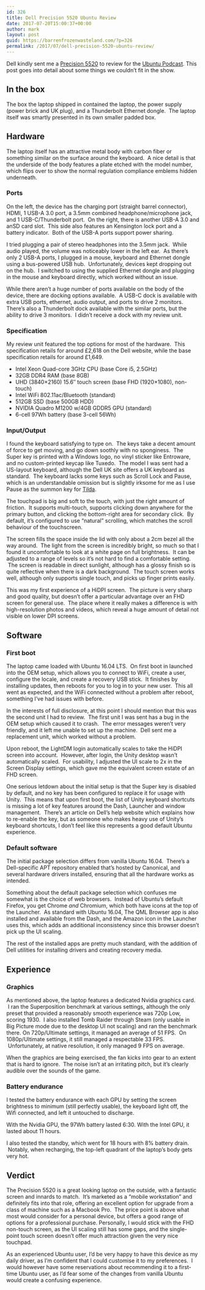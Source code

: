 ```yaml
---
id: 326
title: Dell Precision 5520 Ubuntu Review
date: 2017-07-20T15:00:37+00:00
author: mark
layout: post
guid: https://barrenfrozenwasteland.com/?p=326
permalink: /2017/07/dell-precision-5520-ubuntu-review/
---
```

Dell kindly sent me a [Precision 5520](http://www.dell.com/uk/business/p/precision-15-5520-laptop/pd?oc=xctop5520emea) to review for the [Ubuntu Podcast](http://ubuntupodcast.org/). This post goes into detail about some things we couldn&#8217;t fit in the show.

## In the box

The box the laptop shipped in contained the laptop, the power supply (power brick and UK plug), and a Thunderbolt Ethernet dongle.  The laptop itself was smartly presented in its own smaller padded box.

## Hardware

The laptop itself has an attractive metal body with carbon fiber or something similar on the surface around the keyboard.  A nice detail is that the underside of the body features a plate etched with the model number, which flips over to show the normal regulation compliance emblems hidden underneath.

### Ports

On the left, the device has the charging port (straight barrel connector), HDMI, 1 USB-A 3.0 port, a 3.5mm combined headphone/microphone jack, and 1 USB-C/Thunderbolt port.  On the right, there is another USB-A 3.0 and anSD card slot.  This side also features an Kensington lock port and a battery indicator.  Both of the USB-A ports support power sharing.

I tried plugging a pair of stereo headphones into the 3.5mm jack.  While audio played, the volume was noticeably lower in the left ear.  As there&#8217;s only 2 USB-A ports, I plugged in a mouse, keyboard and Ethernet dongle using a bus-powered USB hub.  Unfortunately, devices kept dropping out on the hub.  I switched to using the supplied Ethernet dongle and plugging in the mouse and keyboard directly, which worked without an issue.

While there aren&#8217;t a huge number of ports available on the body of the device, there are docking options available.  A USB-C dock is available with extra USB ports, ethernet, audio output, and ports to drive 2 monitors.  There&#8217;s also a Thunderbolt dock available with the similar ports, but the ability to drive 3 monitors.  I didn&#8217;t receive a dock with my review unit.

### Specification

My review unit featured the top options for most of the hardware.  This specification retails for around £2,618 on the Dell website, while the base specification retails for around <span class="pricing_sale_price">£1,649.</span>

  * Intel Xeon Quad-core 3GHz CPU (base Core i5, 2.5GHz)
  * 32GB DDR4 RAM (base 8GB)
  * UHD (3840&#215;2160) 15.6&#8243; touch screen (base FHD (1920&#215;1080), non-touch)
  * Intel WiFi 802.11ac/Bluetooth (standard)
  * 512GB SSD (base 500GB HDD)
  * NVIDIA Quadro M1200 w/4GB GDDR5 GPU (standard)
  * 6-cell 97Wh battery (base 3-cell 56Wh)

### Input/Output

I found the keyboard satisfying to type on.  The keys take a decent amount of force to get moving, and go down soothly with no sponginess.  The Super key is printed with a Windows logo, no vinyl sticker like Entroware, and no custom-printed keycap like Tuxedo.  The model I was sent had a US-layout keyboard, although the Dell UK site offers a UK keyboard as standard.  The keyboard lacks some keys such as Scroll Lock and Pause, which is an understandable omission but is slightly irksome for me as I use Pause as the summon key for [Tilda](https://github.com/lanoxx/tilda).

The touchpad is big and soft to the touch, with just the right amount of friction.  It supports multi-touch, supports clicking down anywhere for the primary button, and clicking the bottom-right area for secondary click.  By default, it&#8217;s configured to use &#8220;natural&#8221; scrolling, which matches the scroll behaviour of the touchscreen.

The screen fills the space inside the lid with only about a 2cm bezel all the way around.  The light from the screen is incredibly bright, so much so that I found it uncomfortable to look at a white page on full brightness.  It can be adjusted to a range of levels so it&#8217;s not hard to find a comfortable setting.  The screen is readable in direct sunlight, although has a glossy finish so is quite reflective when there is a dark background.  The touch screen works well, although only supports single touch, and picks up finger prints easily.

This was my first experience of a HiDPI screen.  The picture is very sharp and good quality, but doesn&#8217;t offer a particular advantage over an FHD screen for general use.  The place where it really makes a difference is with high-resolution photos and videos, which reveal a huge amount of detail not visible on lower DPI screens.

## Software

### First boot

The laptop came loaded with Ubuntu 16.04 LTS.  On first boot in launched into the OEM setup, which allows you to connect to WiFi, create a user, configure the locale, and create a recovery USB stick.  It finishes by installing updates, then reboots for you to log in to your new user.  This all went as expected, and the WiFi connected without a problem after reboot, something I&#8217;ve had issues with before.

In the interests of full disclosure, at this point I should mention that this was the second unit I had to review.  The first unit I was sent has a bug in the OEM setup which caused it to crash.  The error messages weren&#8217;t very friendly, and it left me unable to set up the machine.  Dell sent me a replacement unit, which worked without a problem.

Upon reboot, the LightDM login automatically scales to take the HiDPI screen into account.  However, after login, the Unity desktop wasn&#8217;t automatically scaled.  For usability, I adjusted the UI scale to 2x in the Screen Display settings, which gave me the equivalent screen estate of an FHD screen.

One serious letdown about the initial setup is that the Super key is disabled by default, and no key has been configured to replace it for usage with Unity.  This means that upon first boot, the list of Unity keyboard shortcuts is missing a lot of key features around the Dash, Launcher and window management.  There&#8217;s an article on Dell&#8217;s help website which explains how to re-enable the key, but as someone who makes heavy use of Unity&#8217;s keyboard shortcuts, I don&#8217;t feel like this represents a good default Ubuntu experience.

### Default software

The initial package selection differs from vanilla Ubuntu 16.04.  There&#8217;s a Dell-specific APT repository enabled that&#8217;s hosted by Canonical, and several hardware drivers installed, ensuring that all the hardware works as intended.

Something about the default package selection which confuses me somewhat is the choice of web browsers.  Instead of Ubuntu&#8217;s default Firefox, you get Chrome _and_ Chromium, which both have icons at the top of the Launcher.  As standard with Ubuntu 16.04, The QML Browser app is also installed and available from the Dash, and the Amazon icon in the Launcher uses this, which adds an additional inconsistency since this browser doesn&#8217;t pick up the UI scaling.

The rest of the installed apps are pretty much standard, with the addition of Dell utilities for installing drivers and creating recovery media.

## Experience

### Graphics

As mentioned above, the laptop features a dedicated Nvidia graphics card.  I ran the Superposition benchmark at various settings, although the only preset that provided a reasonably smooth experience was 720p Low, scoring 1930.  I also installed Tomb Raider through Steam (only usable in Big Picture mode due to the desktop UI not scaling) and ran the benchmark there. On 720p/Ultimate settings, it managed an average of 51 FPS.  On 1080p/Ultimate settings, it still managed a respectable 33 FPS.  Unfortunately, at native resolution, it only managed 9 FPS on average.

When the graphics are being exercised, the fan kicks into gear to an extent that is hard to ignore.  The noise isn&#8217;t at an irritating pitch, but it&#8217;s clearly audible over the sounds of the game.

### Battery endurance

I tested the battery endurance with each GPU by setting the screen brightness to minimum (still perfectly usable), the keyboard light off, the Wifi connected, and left it untouched to discharge.

With the Nvidia GPU, the 97Wh battery lasted 6:30. With the Intel GPU, it lasted about 11 hours.

I also tested the standby, which went for 18 hours with 8% battery drain.  Notably, when recharging, the top-left quadrant of the laptop&#8217;s body gets very hot.

## Verdict

The Precision 5520 is a great looking laptop on the outside, with a fantastic screen and innards to match.  It&#8217;s marketed as a &#8220;mobile workstation&#8221; and definitely fits into that role, offering an excellent option for upgrade from a class of machine such as a Macbook Pro.  The price point is above what most would consider for a personal device, but offers a good range of options for a professional purchase. Personally, I would stick with the FHD non-touch screen, as the UI scaling still has some gaps, and the single-point touch screen doesn&#8217;t offer much attraction given the very nice touchpad.
  
As an experienced Ubuntu user, I&#8217;d be very happy to have this device as my daily driver, as I&#8217;m confident that I could customise it to my preferences.  I would however have some reservations about recommending it to a first-time Ubuntu user, as I&#8217;d fear some of the changes from vanilla Ubuntu would create a confusing experience.
